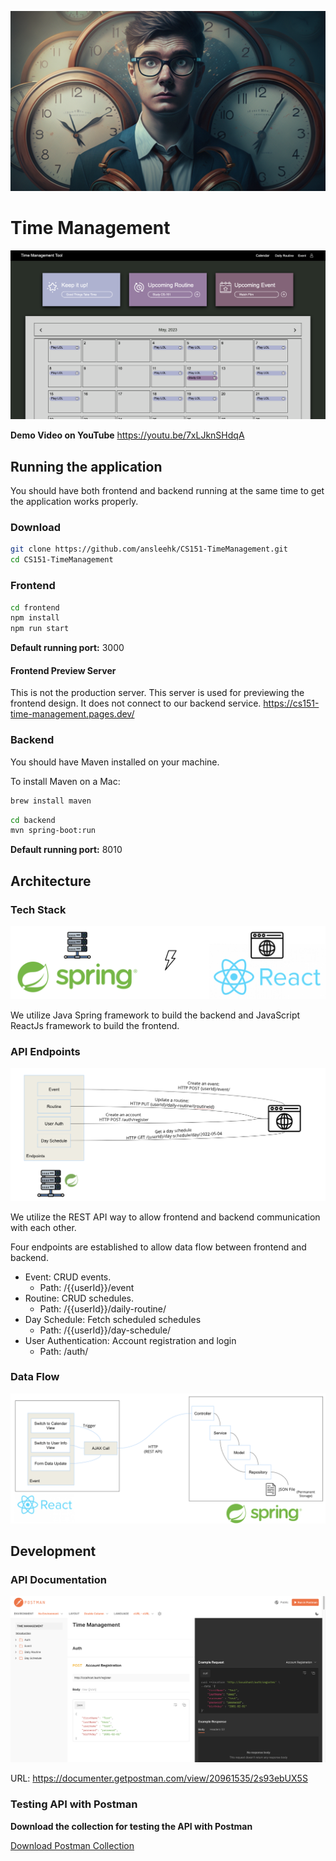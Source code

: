 ![Time Management Background Image](/proposal/img/time-management-bg.png)

# Time Management

![Demonstration](./proposal/img/demo-static.png)

**Demo Video on YouTube**
https://youtu.be/7xLJknSHdqA


## Running the application
You should have both frontend and backend running at the same time to get the application works properly.

### Download
```zsh
git clone https://github.com/ansleehk/CS151-TimeManagement.git
cd CS151-TimeManagement
```

### Frontend
```zsh
cd frontend
npm install
npm run start
```

**Default running port:** 3000

#### Frontend Preview Server

This is not the production server. This server is used for previewing the frontend design. It does not connect to our backend service.
https://cs151-time-management.pages.dev/

### Backend

You should have Maven installed on your machine.

To install Maven on a Mac:
```zsh
brew install maven
```

```zsh
cd backend
mvn spring-boot:run
```


**Default running port:** 8010

## Architecture

### Tech Stack
![Tech Stack](./proposal/img/stack.png)

We utilize Java Spring framework to build the backend and JavaScript ReactJs framework to build the frontend.

### API Endpoints
![API Endpoints](./proposal/img/api-endpoints.png)

We utilize the REST API way to allow frontend and backend communication with each other.

Four endpoints are established to allow data flow between frontend and backend.
- Event: CRUD events.
    - Path: /{{userId}}/event
- Routine: CRUD schedules.
    - Path: /{{userId}}/daily-routine/
- Day Schedule: Fetch scheduled schedules
    - Path: /{{userId}}/day-schedule/
- User Authentication: Account registration and login
    - Path: /auth/

### Data Flow
![General Data Flow](./proposal/img/data-flow.png)

## Development

### API Documentation

![Postman](./proposal/img/postman.png)

URL: https://documenter.getpostman.com/view/20961535/2s93ebUX5S

### Testing API with Postman

**Download the collection for testing the API with Postman**

[Download Postman Collection](/proposal/api/Time%20Management.postman_collection.json)

